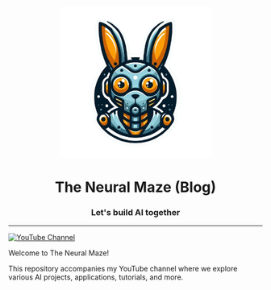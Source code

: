 <p align="center">
    <img alt="the neural maze logo" src="logo.png" width=300 />
    <h1 align="center">The Neural Maze (Blog)</h1>
    <h3 align="center">Let's build AI together</h3>
</p>

---

[![YouTube Channel](https://img.shields.io/badge/YouTube-TheNeuralMaze-red)](https://www.youtube.com/channel/UCaixkLsW_TWWe_0yZNmvPaw)

Welcome to The Neural Maze! 

This repository accompanies my YouTube channel where we explore various AI projects, applications, tutorials, and more.


